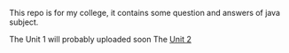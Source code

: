 This repo is for my college, it contains some question and answers of java subject.

The Unit 1 will probably uploaded soon 
The [Unit 2](https://github.com/air678/Sem4-java-temp/blob/main/Unit%202.md)
